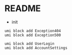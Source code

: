 # README

- init

```shell
umi block add Exception404
umi block add Exception500

umi block add UserLogin
umi block add AccountSettings
```
